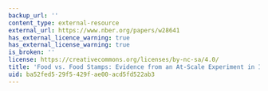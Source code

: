 ```yaml
---
backup_url: ''
content_type: external-resource
external_url: https://www.nber.org/papers/w28641
has_external_licence_warning: true
has_external_license_warning: true
is_broken: ''
license: https://creativecommons.org/licenses/by-nc-sa/4.0/
title: 'Food vs. Food Stamps: Evidence from an At-Scale Experiment in Indonesia'
uid: ba52fed5-29f5-429f-ae00-acd5fd522ab3
---
```

